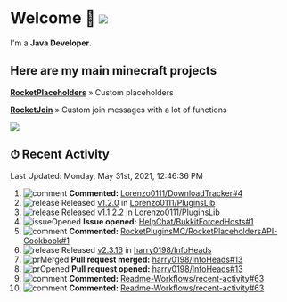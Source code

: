# Welcome 👋 ![](https://hit.yhype.me/github/profile?user_id=69311874)

I'm a **Java Developer**.

## Here are my main minecraft projects

**[RocketPlaceholders](https://github.com/Lorenzo0111/RocketPlaceholders)** » Custom placeholders

**[RocketJoin](https://github.com/Lorenzo0111/RocketJoin)** » Custom join messages with a lot of functions

[![](https://github-readme-stats.vercel.app/api?username=Lorenzo0111&show_icons=true&count_private=true)](https://github.com/Lorenzo0111)

## ⏱ Recent Activity

<!--RECENT_ACTIVITY:last_update-->
Last Updated: Monday, May 31st, 2021, 12:46:36 PM
<!--RECENT_ACTIVITY:last_update_end-->

<!--RECENT_ACTIVITY:start-->
1. ![comment] **Commented:** [Lorenzo0111/DownloadTracker#4](https://github.com/Lorenzo0111/DownloadTracker/pull/4#issuecomment-851188355)
2. ![release] Released [v1.2.0](https://github.com/Lorenzo0111/PluginsLib/releases/tag/1.2.0) in [Lorenzo0111/PluginsLib](https://github.com/Lorenzo0111/PluginsLib)
3. ![release] Released [v1.1.2.2](https://github.com/Lorenzo0111/PluginsLib/releases/tag/1.1.2.2) in [Lorenzo0111/PluginsLib](https://github.com/Lorenzo0111/PluginsLib)
4. ![issueOpened] **Issue opened:** [HelpChat/BukkitForcedHosts#1](https://github.com/HelpChat/BukkitForcedHosts/issues/1)
5. ![comment] **Commented:** [RocketPluginsMC/RocketPlaceholdersAPI-Cookbook#1](https://github.com/RocketPluginsMC/RocketPlaceholdersAPI-Cookbook/pull/1#issuecomment-849808696)
6. ![release] Released [v2.3.16](https://github.com/harry0198/InfoHeads/releases/tag/2.3.16) in [harry0198/InfoHeads](https://github.com/harry0198/InfoHeads)
7. ![prMerged] **Pull request merged:** [harry0198/InfoHeads#13](https://github.com/harry0198/InfoHeads/pull/13)
8. ![prOpened] **Pull request opened:** [harry0198/InfoHeads#13](https://github.com/harry0198/InfoHeads/pull/13)
9. ![comment] **Commented:** [Readme-Workflows/recent-activity#63](https://github.com/Readme-Workflows/recent-activity/pull/63#issuecomment-849731477)
10. ![comment] **Commented:** [Readme-Workflows/recent-activity#63](https://github.com/Readme-Workflows/recent-activity/pull/63#issuecomment-849716300)
<!--RECENT_ACTIVITY:end-->

[issueOpened]: https://cdn.jsdelivr.net/gh/Readme-Workflows/Readme-Icons@main/icons/octicons/IssueOpenedOld.svg
[issueClosed]: https://cdn.jsdelivr.net/gh/Readme-Workflows/Readme-Icons@main/icons/octicons/IssueClosedOld.svg

[prOpened]: https://cdn.jsdelivr.net/gh/Readme-Workflows/Readme-Icons@main/icons/octicons/PullRequestOpened.svg
[prClosed]: https://cdn.jsdelivr.net/gh/Readme-Workflows/Readme-Icons@main/icons/octicons/PullRequestClosed.svg
[prMerged]: https://cdn.jsdelivr.net/gh/Readme-Workflows/Readme-Icons@main/icons/octicons/PullRequestMerged.svg

[comment]: https://cdn.jsdelivr.net/gh/Readme-Workflows/Readme-Icons@main/icons/octicons/Comment.svg

[changesRequested]: https://cdn.jsdelivr.net/gh/Readme-Workflows/Readme-Icons@main/icons/octicons/RequestedChanges.svg
[approved]: https://cdn.jsdelivr.net/gh/Readme-Workflows/Readme-Icons@main/icons/octicons/ApprovedChanges.svg

[repoCreated]: https://cdn.jsdelivr.net/gh/Readme-Workflows/Readme-Icons@main/icons/octicons/Repository.svg
[release]: https://cdn.jsdelivr.net/gh/Readme-Workflows/Readme-Icons@main/icons/octicons/Release.svg
[star]: https://cdn.jsdelivr.net/gh/Readme-Workflows/Readme-Icons@main/icons/octicons/StarredRepository.svg
[wiki]: https://cdn.jsdelivr.net/gh/Readme-Workflows/Readme-Icons@main/icons/octicons/Wiki.svg
[fork]: https://cdn.jsdelivr.net/gh/Readme-Workflows/Readme-Icons@main/icons/octicons/ForkedRepository.svg
[people]: https://cdn.jsdelivr.net/gh/Readme-Workflows/Readme-Icons@main/icons/octicons/People.svg
